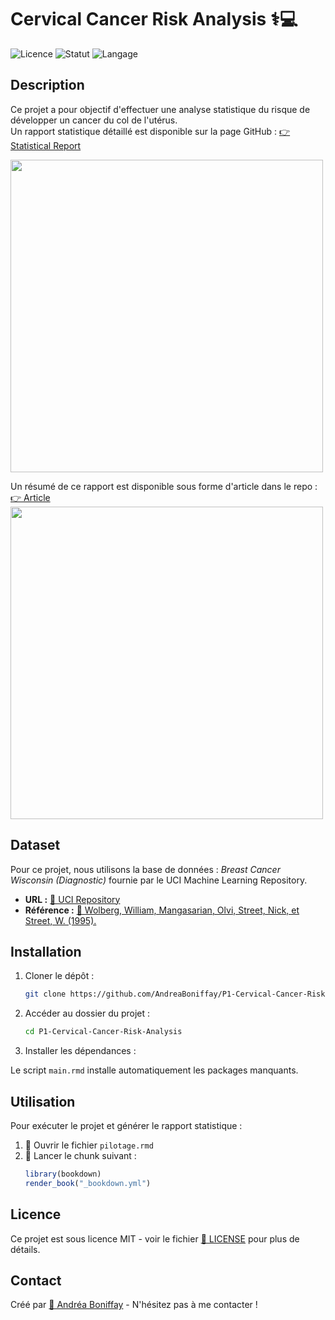 
# Cervical Cancer Risk Analysis ⚕💻

![Licence](https://img.shields.io/badge/Licence-MIT-green.svg) ![Statut](https://img.shields.io/badge/Status-Terminé-green.svg) ![Langage](https://img.shields.io/badge/Language-R-blue.svg)

##  Description

Ce projet a pour objectif d'effectuer une analyse statistique du risque de développer un cancer du col de l'utérus.  
Un rapport statistique détaillé est disponible sur la page GitHub : [👉 Statistical Report](https://andreaboniffay.github.io/P1-Cervical-Cancer-Risk-Analysis/about-this-work.html)  

<img src="https://github.com/user-attachments/assets/1b4aa078-1cbd-4de3-8b48-1e9ee2b2d05c" width="500"/>  

Un résumé de ce rapport est disponible sous forme d'article dans le repo : [👉 Article](https://github.com/AndreaBoniffay/P1-Cervical-Cancer-Risk-Analysis/blob/main/Article_cervical_cancer.pdf)  
<img src="https://github.com/user-attachments/assets/4bb6a126-8f62-44a4-9297-d2ba6c12e447" width="500"/>  



##  Dataset

Pour ce projet, nous utilisons la base de données : *Breast Cancer Wisconsin (Diagnostic)* fournie par le UCI Machine Learning Repository.  
- **URL :** [🔗 UCI Repository](https://archive.ics.uci.edu/ml/machine-learning-databases/breast-cancer-wisconsin/wdbc.data)  
- **Référence :** [📖 Wolberg, William, Mangasarian, Olvi, Street, Nick, et Street, W. (1995).](https://doi.org/10.24432/C5DW2B)



##  Installation

1. Cloner le dépôt :
   ```bash
   git clone https://github.com/AndreaBoniffay/P1-Cervical-Cancer-Risk-Analysis.git
   ```
2. Accéder au dossier du projet :
   ```bash
   cd P1-Cervical-Cancer-Risk-Analysis
   ```
3. Installer les dépendances :

Le script `main.rmd` installe automatiquement les packages manquants.

##  Utilisation

Pour exécuter le projet et générer le rapport statistique :

1. 📝 Ouvrir le fichier `pilotage.rmd`
2. 🚀 Lancer le chunk suivant :
   ```r
   library(bookdown)
   render_book("_bookdown.yml")
   ```

##  Licence

Ce projet est sous licence MIT - voir le fichier [📄 LICENSE](LICENSE) pour plus de détails.

##  Contact

Créé par [📩 Andréa Boniffay](https://andreaboniffay.github.io) - N'hésitez pas à me contacter ! 

